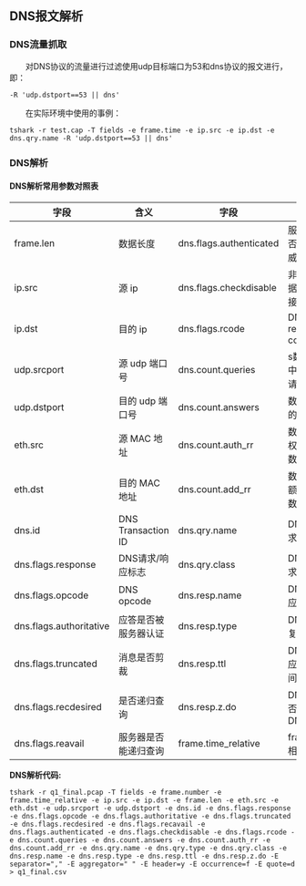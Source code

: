 ## DNS报文解析

### DNS流量抓取

&emsp;&emsp;对DNS协议的流量进行过滤使用udp目标端口为53和dns协议的报文进行，即：

~~~
-R 'udp.dstport==53 || dns'
~~~

&emsp;&emsp;在实际环境中使用的事例：

~~~
tshark -r test.cap -T fields -e frame.time -e ip.src -e ip.dst -e dns.qry.name -R 'udp.dstport==53 || dns'
~~~

### DNS解析

#### DNS解析常用参数对照表

| 字段                    | 含义                 | 字段                    | 含义                     |
| ----------------------- | -------------------- | ----------------------- | ------------------------ |
| frame.len               | 数据长度             | dns.flags.authenticated | 服务器是否为域权威服务器 |
| ip.src                  | 源 ip                | dns.flags.checkdisable  | 非认证数据是否可接收     |
| ip.dst                  | 目的 ip              | dns.flags.rcode         | DNS reply code           |
| udp.srcport             | 源 udp 端口号        | dns.count.queries       | s数据包中 DNS 请求数     |
| udp.dstport             | 目的 udp 端口号      | dns.count.answers       | 数据包中的应答数         |
| eth.src                 | 源 MAC 地址          | dns.count.auth_rr       | 数据包中权威记录数       |
| eth.dst                 | 目的 MAC 地址        | dns.count.add_rr        | 数据包中额外记录数       |
| dns.id                  | DNS Transaction ID   | dns.qry.name            | DNS 请求名               |
| dns.flags.response      | DNS请求/响应标志     | dns.qry.class           | DNS 请求类型             |
| dns.flags.opcode        | DNS opcode           | dns.resp.name           | DNS 响应名               |
| dns.flags.authoritative | 应答是否被服务器认证 | dns.resp.type           | DNS 回复类型             |
| dns.flags.truncated     | 消息是否剪裁         | dns.resp.ttl            | DNS 响应生存时间         |
| dns.flags.recdesired    | 是否递归查询         | dns.resp.z.do           | DNS 是否支持 DNSSEC      |
| dns.flags.reavail       | 服务器是否能递归查询 | frame.time_relative     | frame 的相对时间         |

**DNS解析代码:**

~~~shell
tshark -r q1_final.pcap -T fields -e frame.number -e frame.time_relative -e ip.src -e ip.dst -e frame.len -e eth.src -e eth.dst -e udp.srcport -e udp.dstport -e dns.id -e dns.flags.response -e dns.flags.opcode -e dns.flags.authoritative -e dns.flags.truncated -e dns.flags.recdesired -e dns.flags.recavail -e dns.flags.authenticated -e dns.flags.checkdisable -e dns.flags.rcode -e dns.count.queries -e dns.count.answers -e dns.count.auth_rr -e dns.count.add_rr -e dns.qry.name -e dns.qry.type -e dns.qry.class -e dns.resp.name -e dns.resp.type -e dns.resp.ttl -e dns.resp.z.do -E separator="," -E aggregator=" " -E header=y -E occurrence=f -E quote=d > q1_final.csv
~~~
